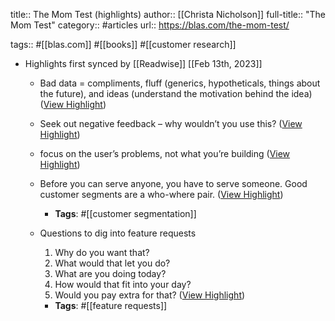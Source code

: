 title:: The Mom Test (highlights)
author:: [[Christa Nicholson]]
full-title:: "The Mom Test"
category:: #articles
url:: https://blas.com/the-mom-test/

tags:: #[[blas.com]] #[[books]] #[[customer research]]

- Highlights first synced by [[Readwise]] [[Feb 13th, 2023]]
	- Bad data = compliments, fluff (generics, hypotheticals, things about the future), and ideas (understand the motivation behind the idea) ([View Highlight](https://read.readwise.io/read/01gs4e5n9s94tgschjgnmj31yp))
	- Seek out negative feedback – why wouldn’t you use this? ([View Highlight](https://read.readwise.io/read/01gs4e5fa3dwq1xm7r97htv7rd))
	- focus on the user’s problems, not what you’re building ([View Highlight](https://read.readwise.io/read/01gs4e5cadkxsa7st4gh8976wj))
	- Before you can serve anyone, you have to serve someone. Good customer segments are a who-where pair. ([View Highlight](https://read.readwise.io/read/01gs4e627kct4g7jfczz4tksqt))
		- **Tags**: #[[customer segmentation]]
	- Questions to dig into feature requests
	  
	  1.  Why do you want that?
	  2.  What would that let you do?
	  3.  What are you doing today?
	  4.  How would that fit into your day?
	  5.  Would you pay extra for that? ([View Highlight](https://read.readwise.io/read/01gs4e722szw24nyd6x5xmcwc3))
		- **Tags**: #[[feature requests]]